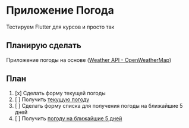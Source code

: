 # Приложение Погода
Тестируем Flutter для курсов и просто так

## Планирую сделать
Приложение погоды на основе ([Weather API - OpenWeatherMap](https://openweathermap.org/api))

## План
1. [x] Сделать форму текущей погоды
2. [ ] Получить [текущую погоду](https://openweathermap.org/current)
3. [ ] Сделать форму списка для получения погоды на ближайшие 5 дней
4. [ ] Получить [погоду на ближайшие 5 дней](https://openweathermap.org/forecast5)
